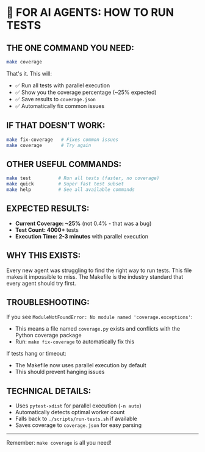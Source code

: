 # 🤖 FOR AI AGENTS: HOW TO RUN TESTS

## THE ONE COMMAND YOU NEED:

```bash
make coverage
```

That's it. This will:
- ✅ Run all tests with parallel execution
- ✅ Show you the coverage percentage (~25% expected)
- ✅ Save results to `coverage.json`
- ✅ Automatically fix common issues

## IF THAT DOESN'T WORK:

```bash
make fix-coverage   # Fixes common issues
make coverage       # Try again
```

## OTHER USEFUL COMMANDS:

```bash
make test          # Run all tests (faster, no coverage)
make quick         # Super fast test subset
make help          # See all available commands
```

## EXPECTED RESULTS:

- **Current Coverage: ~25%** (not 0.4% - that was a bug)
- **Test Count: 4000+** tests
- **Execution Time: 2-3 minutes** with parallel execution

## WHY THIS EXISTS:

Every new agent was struggling to find the right way to run tests. This file makes it impossible to miss. The Makefile is the industry standard that every agent should try first.

## TROUBLESHOOTING:

If you see `ModuleNotFoundError: No module named 'coverage.exceptions'`:
- This means a file named `coverage.py` exists and conflicts with the Python coverage package
- Run: `make fix-coverage` to automatically fix this

If tests hang or timeout:
- The Makefile now uses parallel execution by default
- This should prevent hanging issues

## TECHNICAL DETAILS:

- Uses `pytest-xdist` for parallel execution (`-n auto`)
- Automatically detects optimal worker count
- Falls back to `./scripts/run-tests.sh` if available
- Saves coverage to `coverage.json` for easy parsing

---
Remember: `make coverage` is all you need!